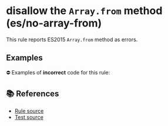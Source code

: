 # disallow the `Array.from` method (es/no-array-from)

This rule reports ES2015 `Array.from` method as errors.

## Examples

⛔ Examples of **incorrect** code for this rule:

<eslint-playground type="bad" code="/*eslint es/no-array-from: error */
const array = Array.from(&quot;hello&quot;)
" />

## 📚 References

- [Rule source](https://github.com/mysticatea/eslint-plugin-es/blob/v1.2.0/lib/rules/no-array-from.js)
- [Test source](https://github.com/mysticatea/eslint-plugin-es/blob/v1.2.0/tests/lib/rules/no-array-from.js)
